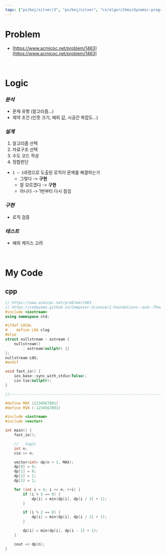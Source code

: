 ```yaml
---
tags: ["ps/boj/silver/3", "ps/boj/silver", "cs/algorithms/dynamic-programming/ps"]
---
```


# Problem
- [https://www.acmicpc.net/problem/1463](https://www.acmicpc.net/problem/1463)

<br/>

# Logic

### *분석*
- 문제 유형 (알고리즘...)
- 제약 조건 (인풋 크기, 예외 값, 시공간 복잡도...)

### *설계*
1. 알고리즘 선택
2. 자료구조 선택
3. 수도 코드 작성
4. 정합판단
  - `1 ~ 3`과정으로 도출된 로직이 문제를 해결하는가
    - 그렇다 -> **구현**
    - 잘 모르겠다 -> **구현**
    - 아니다 -> 1번부터 다시 점검

### *구현*
- 로직 검증

### *테스트*
- 예외 케이스 고려

<br/>

# My Code
## cpp
```cpp title="boj/1463.cpp"
// https://www.acmicpc.net/problem/1463
// https://codeyoma.github.io/Computer-Science/1-Foundations--and--Theory/Algorithms/ps/boj/1463/1463
#include <iostream>
using namespace std;

#ifdef LOCAL
#    define LOG clog
#else
struct nullstream : ostream {
    nullstream()
        : ostream(nullptr) {}
};
nullstream LOG;
#endif

void fast_io() {
    ios_base::sync_with_stdio(false);
    cin.tie(nullptr);
}

//--------------------------------------------------------------------------------------------------

#define MAX (1234567891)
#define MIN (-1234567891)

#include <iostream>
#include <vector>

int main() {
    fast_io();

    //   logic
    int n;
    cin >> n;

    vector<int> dp(n + 1, MAX);
    dp[0] = 0;
    dp[1] = 0;
    dp[2] = 1;
    dp[3] = 1;

    for (int i = 4; i <= n; ++i) {
        if (i % 3 == 0) {
            dp[i] = min(dp[i], dp[i / 3] + 1);
        }

        if (i % 2 == 0) {
            dp[i] = min(dp[i], dp[i / 2] + 1);
        }

        dp[i] = min(dp[i], dp[i - 1] + 1);
    }

    cout << dp[n];
}

```
